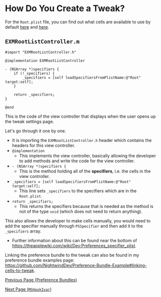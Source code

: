 # How Do You Create a Tweak?

For the `Root.plist` file, you can find out what cells are available to use by default <a href="https://github.com/NightwindDev/Preference-Bundle-Example">here</a> and <a href="https://iphonedev.wiki/index.php/Preferences_specifier_plist">here</a>.

## `EXMRootListController.m`

```objc
#import "EXMRootListController.h"

@implementation EXMRootListController

- (NSArray *)specifiers {
    if (!_specifiers) {
        _specifiers = [self loadSpecifiersFromPlistName:@"Root" target:self];
    }

    return _specifiers;
}

@end
```

This is the code of the view controller that displays when the user opens up the tweak settings page.

Let's go through it one by one.
   - It is importing the `EXMRootListController.h` header which contains the headers for this view controller.
   - `@implementation`
        - This implements the view controller, basically allowing the developer to add methods and write the code for the view controller.
   - `- (NSArray *)specifiers {`
        - This is the method holding all of the **specifiers**, i.e. the cells in the view controller.
   - `_specifiers = [self loadSpecifiersFromPlistName:@"Root" target:self];`
        - This line sets `_specifiers` to the specifiers which are in the `Root.plist`.
   - `return _specifiers;`
        - This returns the specifiers because that is needed as the method is not of the type `void` (which does not need to return anything).

This also allows the developer to make cells manually, you would need to add the specifier manually through `PSSpecifier` and then add it to the `_specifiers` array.
   - Further information about this can be found near the bottom of https://theapplewiki.com/wiki/Dev:Preferences_specifier_plist.

Linking the preference bundle to the tweak can also be found in my preference bundle examples page: https://github.com/NightwindDev/Preference-Bundle-Example#linking-cells-to-tweak.

[Previous Page (Preference Bundles)](./preference_bundles.md)

[Next Page (`MSHookIvar`)](./mshookivar.md)
